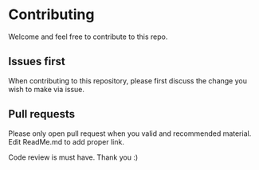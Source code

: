 # Contributing

Welcome and feel free to contribute to this repo.

## Issues first

When contributing to this repository, please first discuss the change you wish to make via issue.

## Pull requests

Please only open pull request when you valid and recommended material. Edit ReadMe.md to add proper link.

Code review is must have. Thank you :)

